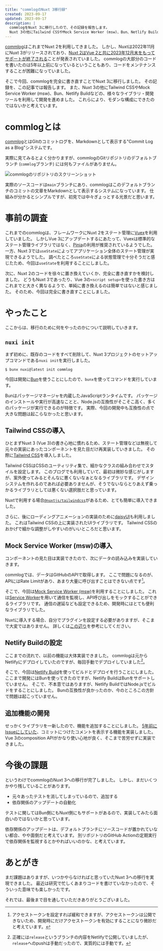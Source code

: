 ```yaml
---
title: "commlogのNuxt 3移行録"
created: 2023-09-17
updated: 2023-09-17
description: |
  commlogをNuxt 3に移行したので、その記録を報告します。
  Nuxt 3の他にTailwind CSSやMock Service Worker (msw)、Bun、Netlify Buildなど様々なライブラリ・開発ツールを利用し、これまでよりもモダンな構成にできたのではないかと思います。
---
```


[commlog](https://commlog.quine.codes)はこれまでNuxt 2を利用してきました。
しかし、Nuxtは2022年11月にNuxt 3がリリースされており、[Nuxt 2はVue 2と共に2023年12月末をもってサポートが終了される](https://v2.nuxt.com/lts)ことが発表されていました。
commlogの大部分のコードを書いたのは5年以上前になっているということもあり、コードをメンテナンスすることが困難になっていました。

そこで今回、commlogを完全に書き直すことでNuxt 3に移行しました。
その記録を、この記事では報告します。
また、Nuxt 3の他にTailwind CSSやMock Service Worker (msw)、Bun、Netlify Buildなどの、様々なライブラリ・開発ツールを利用して開発を進めました。
これらにより、モダンな構成にできたのではないかと考えています。

<!-- read more -->

# commlogとは

[commlog](https://commlog.quine.codes)とはGitのコミットログを、Markdownとして表示する"Commit Log as a Blog"システムです。

実際に見てみるとよく分かりますが、commlogのGitリポジトリのデフォルトブランチ (`commlog`ブランチ) には何もファイルがありません。

![commlogのリポジトリのスクリーンショット](/blog/post/2023-09-17-commlog-nuxt-3/commlog-repo.png)

実際のソースコードは`main`ブランチにあり、commlogはこのデフォルトブランチのコミットの文章をMarkdownとして表示するシステムになっています。
仕組みが分かるとシンプルですが、初見では中々ぎょっとする光景だと思います。

# 事前の調査

これまでのcommlogは、フレームワークにNuxt 2をステート管理に[Vuex](https://vuex.vuejs.org)を利用していました。
しかしVue 3にアップデートするにあたって、Vuexは標準的なステート管理ライブラリではなく、[Pinia](https://pinia.vuejs.org)の利用が推奨されているようでした。
一方、Nuxt 3では`useState`によってアプリケーション全体のステート管理が実現できるようでした。
調べたところ`useState`による状態管理で十分そうだと感じたため、今回は`useState`を利用することにしました。

次に、Nuxt 2のコードを徐々に置き換えていくか、完全に書き直すかを検討しました。
どうもNuxt 3であったり、Vue 3の`<script setup>`を使った書き方はこれまでと大きく異なるようで、単純に書き換えるのは簡単ではないと感じました。
そのため、今回は完全に書き直すことにしました。

# やったこと

ここからは、移行のために何をやったのかについて説明していきます。

## `nuxi init`

まず初めに、既存のコードをすべて削除して、Nuxt 3プロジェクトのセットアップコマンドである`nuxi init`を実行しました。

```console
$ bunx nuxi@latest init commlog
```

今回は開発に[Bun](https://bun.sh)を使うことにしたので、`bunx`を使ってコマンドを実行しています。

Bunはパッケージマネージャを内蔵したJavaScriptランタイムです。
パッケージのインストールや実行が高速なことと、Node.jsの互換性がそこそこ高く、多くのパッケージが実行できるのが特徴です。
実際、今回の開発中も互換性の点で大きな問題は起こらなかったと思います。

## Tailwind CSSの導入

ひとまずNuxt 3 (Vue 3)の書き心地に慣れるため、ステート管理などは無視して元々の実装にあったコンポーネントを見た目だけ再実装していきました。
その際に[Tailwind CSS](https://tailwindcss.com)を導入しました。

Tailwind CSSはCSSのユーティリティ集で、細かなクラスの組み合わせでスタイルを設定します。
このブログでも利用していて、最初は微妙な感じがしますが、案外使ってみるとそんなに悪くないなぁとなるライブラリです。
デザインシステムを作れるのであれば必要ありませんが、そうでないならとりあえず乗っかるライブラリとしては悪くない選択肢だと思っています。

Nuxtで利用する場合[`@nuxtjs/tailwindcss`](https://tailwindcss.nuxtjs.org)があるため、とても簡単に導入できました。

さらに、後にローディングアニメーションの実装のために[daisyUI](https://daisyui.com)も利用しました。
これはTailwind CSSの上に実装されたUIライブラリです。
Tailwind CSSのおかげで細かな調整がしやすいのがいいところだと思います。

## Mock Service Worker (msw)の導入

コンポーネントの見た目は実装できたので、次にデータの読み込みを実装していきます。

commlogでは、データはGitHubのAPIで取得します。
ここで問題になるのが、APIにはRate Limitがあり、あまり大量に呼び出すことはできない点です[^1]。

[^1]: アクセストークンを設定すれば緩和できますが、アクセストークンは公開できないため、開発時にだけアクセストークンを有効にすることになり微妙だと考えています。

そこで、今回は[Mock Service Worker (msw)](https://mswjs.io)を利用することにしました。
これは[Service Worker](https://developer.mozilla.org/en-US/docs/Web/API/Service_Worker_API)を用いて通信を監視し、API呼び出しをモックすることができるライブラリです。
通信の遅延なども設定できるため、開発時にはとても便利なライブラリでした。

Nuxtに導入する場合、自分でプラグインを設定する必要がありますが、そこまで大変ではありません。
詳しくは[この辺り](https://zenn.dev/harusame0616/articles/d497a84a6cb792)を参考にしてください。

## Netlify Buildの設定

ここまでの流れで、以前の機能は大体実装できました。
commlogは元からNetlifyにデプロイしていたのですが、毎回手動でデプロイしていました[^2]。

[^2]: 正確には`release`というブランチの内容をNetlifyで公開していましたが、`release`へのpushは手動だったので、実質的には手動です。

そこで、今回は[Netlify Build](https://www.netlify.com/products/build/)を使ってビルドとデプロイを行うことにしました。
ここまで開発にはBunを使ってきたのですが、Netlify BuildはBunをサポートしていません。
そこで、不本意ではありますが、Netlify BuildではNode.jsでビルドをすることにしました。
Bunの互換性が良かったのか、今のところこの方針で問題は起こっていません。

## 追加機能の開発

せっかくライブラリを一新したので、機能を追加することにしました。
[5年前にIssueにしていた](https://github.com/makenowjust/commlog/issues/47)、コミットにつけたコメントを表示する機能を実装しました。
Vue 3のcomposition APIがかなり使い心地が良く、そこまで苦労せずに実装できました。

# 今後の課題

というわけでcommlogのNuxt 3への移行が完了しました。
しかし、まだいくつかやり残していることがあります。

- 元々あったテストを消してしまっているので、追加する
- 依存関係のアップデートの自動化

テストに関してはBun側にもNuxt側にもサポートがあるので、実装してみたら面白いのではないかと思っています。

依存関係のアップデートは、デフォルトブランチにソースコードが置かれていない都合、やや面倒だと考えています。
別リポジトリのGitHub Actionの定期実行で依存関係を監視するとかやればいいのかな、と考えています。

# あとがき

まだ課題はありますが、いつかやらなければと思っていたNuxt 3への移行を実現できました。
最近は研究で忙しくあまりコードを書けていなかったので、そういった意味でも楽しかったです。

それでは、最後まで目を通していただきありがとうございました。
